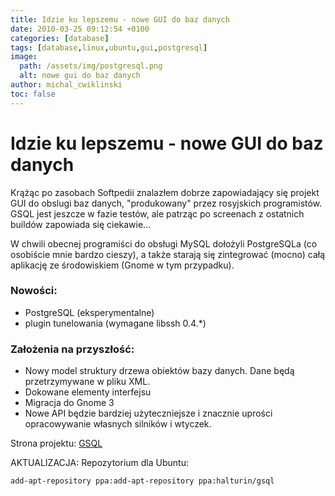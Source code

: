 ```yaml
---
title: Idzie ku lepszemu - nowe GUI do baz danych
date: 2010-03-25 09:12:54 +0100
categories: [database]
tags: [database,linux,ubuntu,gui,postgresql]
image:
  path: /assets/img/postgresql.png
  alt: nowe gui do baz danych
author: michal_cwiklinski
toc: false
---
```


# Idzie ku lepszemu - nowe GUI do baz danych

Krążąc po zasobach Softpedii znalazłem dobrze zapowiadający się projekt GUI do obslugi baz danych, "produkowany" przez rosyjskich programistów. GSQL jest jeszcze w fazie testów, ale patrząc po screenach z ostatnich buildów zapowiada się ciekawie...

W chwili obecnej programiści do obsługi MySQL dołożyli PostgreSQLa (co osobiście mnie bardzo cieszy), a także starają się zintegrować (mocno) całą aplikację ze środowiskiem (Gnome w tym przypadku).

### Nowości:
- PostgreSQL (eksperymentalne)
- plugin tunelowania (wymagane libssh 0.4.*)

### Założenia na przyszłość: 
- Nowy model struktury drzewa obiektów bazy danych. Dane będą przetrzymywane w pliku XML.
- Dokowane elementy interfejsu
- Migracja do Gnome 3
- Nowe API będzie bardziej użyteczniejsze i znacznie uprości opracowywanie własnych silników i wtyczek.

Strona projektu: [GSQL](http://code.google.com/p/gsql/)

AKTUALIZACJA:
Repozytorium dla Ubuntu:
```bash
add-apt-repository ppa:add-apt-repository ppa:halturin/gsql
```